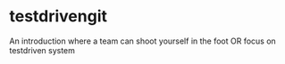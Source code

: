 # testdrivengit
An introduction where a team can shoot yourself in the foot OR focus on testdriven system
